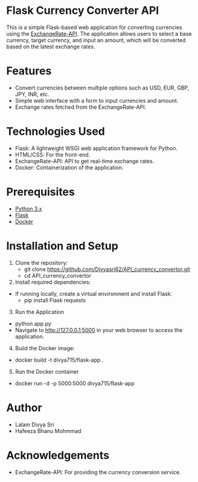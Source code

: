 # Flask Currency Converter API
This is a simple Flask-based web application for converting currencies using the [ExchangeRate-API](https://www.exchangerate-api.com/). 
The application allows users to select a base currency, target currency, and input an amount, which will be converted based on the latest exchange rates.

# Features
- Convert currencies between multiple options such as USD, EUR, GBP, JPY, INR, etc.
- Simple web interface with a form to input currencies and amount.
- Exchange rates fetched from the ExchangeRate-API.

# Technologies Used
- Flask: A lightweight WSGI web application framework for Python.
- HTML/CSS: For the front-end.
- ExchangeRate-API: API to get real-time exchange rates.
- Docker: Containerization of the application.

# Prerequisites
- [Python 3.x](https://www.python.org/downloads/)
- [Flask](https://flask.palletsprojects.com/en/2.0.x/installation/)
- [Docker](https://www.docker.com/get-started)

# Installation and Setup
1. Clone the repository:
   - git clone https://github.com/Divyasri62/API_currency_convertor.git
   - cd API_currency_convertor
2. Install required dependencies:
- If running locally, create a virtual environment and install Flask:
   - pip install Flask requests
3. Run the Application
  - python app.py
  - Navigate to http://127.0.0.1:5000 in your web browser to access the application.
4. Build the Docker image:
- docker build -t divya715/flask-app .
5. Run the Docker container
- docker run -d -p 5000:5000 divya715/flask-app

# Author
-  Lalam Divya Sri 
-  Hafeeza Bhanu Mohmmad

# Acknowledgements
- ExchangeRate-API: For providing the currency conversion service.


